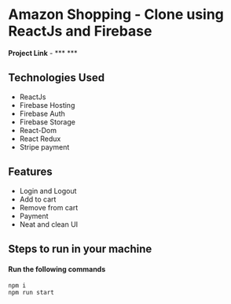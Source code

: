 # Amazon Shopping - Clone using ReactJs and Firebase

**Project Link** - *** ***

## Technologies Used

- ReactJs
- Firebase Hosting
- Firebase Auth
- Firebase Storage
- React-Dom
- React Redux
- Stripe payment

## Features

- Login and Logout
- Add to cart
- Remove from cart
- Payment 
- Neat and clean UI

## Steps to run in your machine

#### Run the following commands 
```
npm i
npm run start
```